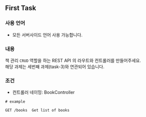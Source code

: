 ## First Task

### 사용 언어
- 모든 서버사이드 언어 사용 가능합니다.

### 내용
책 관리 `CRUD` 역할을 하는 REST API 의 라우트와 컨트롤러를 만들어주세요.
<br>
해당 과제는 세번째 과제(task-3)와 연관되어 있습니다.

### 조건
- 컨트롤러 네이밍: BookController

```
# example

GET /books  Get list of books
```

